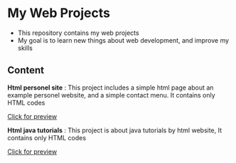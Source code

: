 # My Web Projects
- This repository contains my web projects
- My goal is to learn new things about web development, and improve my skills

## Content
**Html personel site** : This project includes a simple html page about an example personel website, and a simple contact menu. It contains only HTML codes

[Click for preview](https://burakhan29.github.io/web-projects/basic-html-personal-site/ "Click for preview")

**Html java tutorials** : This project is about java tutorials by html website, It contains only HTML codes

[Click for preview](https://burakhan29.github.io/web-projects/html-java-tutorial// "Click for preview")

